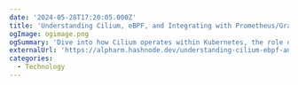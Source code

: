 ```yaml
---
date: '2024-05-28T17:20:05.000Z'
title: 'Understanding Cilium, eBPF, and Integrating with Prometheus/Grafana'
ogImage: ogimage.png
ogSummary: 'Dive into how Cilium operates within Kubernetes, the role of eBPF, and how to integrate it with monitoring tools like Prometheus and Grafana'
externalUrl: 'https://alpharm.hashnode.dev/understanding-cilium-ebpf-and-integrating-with-prometheusgrafana?ref=twitter-share'
categories:
  - Technology
---
```

